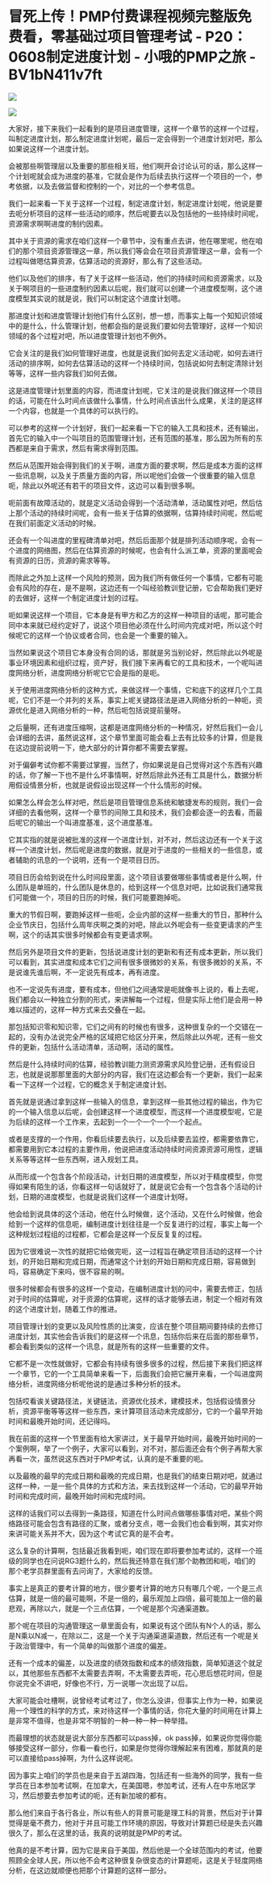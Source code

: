 # 冒死上传！PMP付费课程视频完整版免费看，零基础过项目管理考试 - P20：0608制定进度计划 - 小哦的PMP之旅 - BV1bN411v7ft

![](img/329a8efb74845ba33762eb68852ed5e3_0.png)

![](img/329a8efb74845ba33762eb68852ed5e3_1.png)

大家好，接下来我们一起看到的是项目进度管理，这样一个章节的这样一个过程，叫制定进度计划，那么制定进度计划呢，最后一定会得到一个进度计划对吧，那么如果说这样一个进度计划。

会被那些啊管理层以及重要的那些相关班，他们啊开会讨论认可的话，那么这样一个计划呢就会成为进度的基准，它就会是作为后续去执行这样一个项目的一个，参考依据，以及去做监督和控制的一个，对比的一个参考信息。

我们一起来看一下关于这样一个过程，制定进度计划，制定进度计划呢，他说是要去呃分析项目的这样一些活动的顺序，然后呢要去以及包括他的一些持续时间呢，资源需求啊啊进度的制约因素。

其中关于资源的需求在咱们这样一个章节中，没有重点去讲，他在哪里呢，他在咱们的那个项目资源管理这一章，所以我们等会会在项目资源管理这一章，会有一个过程叫做嗯估算资源，估算活动的资源好，那么有了这些活动。

他们以及他们的排序，有了关于这样一些活动，他们的持续时间和资源需求，以及关于啊项目的一些进度制约因素以后呢，我们就可以创建一个进度模型啊，这个进度模型其实说的就是说，我们可以制定这个进度计划嗯。

那进度计划和进度管理计划他们有什么区别，想一想，而事实上每一个知知识领域中的是什么，什么管理计划，他都会指的是说我们要如何去管理好，这样一个知识领域的各个过程对吧，所以进度管理计划也不例外。

它会关注的是我们如何管理好进度，也就是说我们如何去定义活动呢，如何去进行活动的排序啊，如何去估算活动的这样一个持续时间，包括说如何去制定清除计划等等，这样一些内容我们如何去做。

这是进度管理计划里面的内容，而进度计划呢，它关注的是说我们做这样一个项目的话，可能在什么时间点该做什么事情，什么时间点该出什么成果，关注的是这样一个内容，也就是一个具体的可以执行的。

可以参考的这样一个计划好，我们一起来看一下它的输入工具和技术，还有输出，首先它的输入中一个叫项目的范围管理计划，还有范围的基准，那么因为所有的东西都是来自于需求，然后有需求得到范围。

然后从范围开始会得到我们的关于啊，进度方面的要求啊，然后是成本方面的这样一些讯息啊，以及关于质量方面的内容，所以呢他们会做一个很重要的输入信息呃，除此以外呢还有若干的项目文件，这边可以看到很多啊。

呃前面有故障活动的，就是定义活动会得到一个活动清单，活动属性对吧，然后估上那个活动的持续时间呢，会有一些关于估算的依据啊，估算持续时间呢，然后呢在我们前面定义活动的时候。

还会有一个叫进度的里程碑清单对吧，然后后面那个就是排列活动顺序呢，会有一个进度的网络图，然后在估算资源的时候呢，也会有什么派工单，资源的里面呢会有资源的日历，资源的需求等等。

而除此之外加上这样一个风险的预测，因为我们所有做任何一个事情，它都有可能会有风险的存在，是不是啊，这边还有一个叫经验教训登记册，它会帮助我们更好的去做好，这样一个制定进度计划的过程。

呃如果说这样一个项目，它本身是有甲方和乙方的这样一种项目的话呢，那可能合同中本来就已经约定好了，说这个项目他必须在什么时间内完成对吧，所以这个时候呢它的这样一个协议或者合同，也会是一个重要的输入。

当然如果说这个项目它本身没有合同的话，那就是另当别论好，然后除此以外呢是事业环境因素和组织过程，资产好，我们接下来再看它的工具和技术，一个呢叫进度网络分析，进度网络分析呢它它会是指的是呃。

关于使用进度网络分析的这种方式，来做这样一个事情，它和底下的这样几个工具呢，它们不是一个并列的关系，事实上呢关键路径法是进入网络分析的一种呃，资源优化是进入网络分析的一种，然后呃包括说提前量呀。

之后量啊，还有进度压缩啊，这都是进度网络分析的一种情况，好然后我们一会儿会详细的去讲，虽然说这样，这个章节里面可能会看上去有比较多的计算，但是我在这边提前说明一下，绝大部分的计算你都不需要去掌握。

对于偏僻考试你都不需要过掌握，当然了，你如果说是自己觉得对这个东西有兴趣的话，你了解一下也不是什么坏事情啊，好然后除此外还有工具是什么，数据分析用假设情景分析，也就是说假设出现这样一个什么情形的时候。

如果怎么样会怎么样对吧，然后是项目管理信息系统和敏捷发布的规则，我们一会详细的去看他啊，这样一个章节的间隙工具和技术，我们会都会逐一的去看，而最后呢它的输出一个叫进度基准，这个进度基准。

它其实指的就是说被批准的这样一个进度计划，对不对，然后这边还有一个关于这样一个进度计划，然后呢是进度的数据，就是对于进度的一些相关的一些信息，或者辅助的讯息的一个说明，还有一个是项目日历。

项目日历会给到说在什么时间段里面，这个项目该要做哪些事情或者是什么啊，什么团队是单班的，什么团队是休息的，给到这样一个信息对吧，比如说我们通常我们可能做一个，项目的日历的时候，我们可能要跑掉呃。

重大的节假日啊，要跑掉这样一些呃，企业内部的这样一些重大的节日，那种什么企业节庆日，包括什么周年庆啊之类的对吧，除此以外呢会有一些变更请求的产生啊，这个的话其实很多时候都会有变更请求啊。

然后另外是项目文件的更新，包括说进度计划的更新和有还有成本更新，所以我们可以看到，其实进度和成本它们之间有很多很微妙的关系，有很多微妙的关系，不是说谁先谁后啊，不一定说先有成本，再有进度。

也不一定说先有进度，要有成本，但他们之间通常是呃就像书上说的，看上去呢，我们都会以一种独立分割的形式，来讲解每一个过程，但是实际上他们是会用一种难以描述的，这样一种方式来去交叠在一起。

那包括知识零和知识零，它们之间有的时候也有很多，这种很复杂的一个交错在一起的，没有办法说完全严格的区域把它给区分开来，然后除此以外呢，还有一些文件的更新，包括什么活动清单，活动啊，活动的属性。

然后是什么持续时间的估算，经验教训能力测资源需求风险登记册，还有假设日志，也就是说那那里面的大部分的内容，我们在这边都会有一个更新，我们一起来看一下这样一个过程，它的概念关于制定进度计划。

首先就是说通过拿到这样一些输入的信息，拿到这样一些其他过程的输出，作为它的一个输入信息以后呢，会创建这样一个进度模型，而这样一个进度模型呢，它是为后续的这样一个工作来，去起到一个一个一个一个一个起点。

或者是支撑的一个作用，你看后续要去执行，以及后续要去监控，都需要依靠它，都需要用到它本过程的主要作用，他说把进度活动持续时间资源资源可用性，逻辑关系等等这样一些东西啊，进入规划工具。

从而形成一个包含各个阶段活动，计划日期的进度模型，所以对于精度模型，你觉得如果有陌生的话，你看这样一句话就好了，就是说它会有一个包含各个活动的计划，日期的进度模型，也就是说我们这样一个进度计划呀。

他会给到说具体的这个活动，他在什么时候做，这个活动，又在什么时候做，他会给到一个这样的信息呃，编制进度计划往往是一个反复进行的过程，事实上每一个这种规划过程组的过程都，它都会是这样一个反反复复的过程。

因为它很难说一次性的就把它给做完呃，这一过程旨在确定项目活动的这样一个计划，的开始日期和完成日期，而通常这个计划的开始日期和完成日期，容易做到吗，容易确定下来吗，很不容易的啊。

很多时候都会有很多的这样一个变动，在编制进度计划的问中，需要去修正，包括对于时间的估算呢，对于资源的估算呢，这样的话才能够去进，制定一个相对有效的这个进度计划，随着工作的推进。

项目管理计划的变更以及风险性质的比演变，应该在整个项目期间要持续的去修订进度计划，其实他会告诉我们的是这样一个讯息，包括你后来在后面的那些章节，都会看到类似的这样一个讯息，就是所有的这样一些重要的文件。

它都不是一次性就做好，它都会有持续有很多很多的过程，然后接下来我们把这样一个章节，它的一个工具简单来看一下，后面我们会把它展开来看，一个叫进度网络分析，进度网络分析呢他说的是通过多种分析的技术。

包括哎看诶关键路径法，关键链法，资源优化技术，建模技术，包括假设情景分析，资源平衡等等这样一些东西，来计算项目活动未完成部分，它的一个最早开始时间和最晚开始时间，还记得吗。

我在前面的这样一个节里面有给大家讲过，关于最早开始时间，最晚开始时间的一个案例啊，举了一个例子，大家可以看到，对不对，那后面还会有个例子再帮大家再看一次，虽然说这东西对于PMP考试，认真的是不重要的呃。

以及最晚的最早的完成日期和最晚的完成日期，也是我们的结束日期对吧，就通过这样一种，一是一些个具体的方式和方法，来去找到这样一个活动，它的最早开始时间和完成时间，最晚开始时间和完成时间。

这样的话我们可以去得到一条路径，知道在什么时间点做哪些事情对吧，某些个网络路径可能会包含有路径的汇聚，或者分支点，嗯一会我们也会看到啊，其实对你来讲可能关系并不大，因为这个考试它真的是不会考。

这么复杂的计算啊，包括最近我看到呃，咱们现在即将要参加考试的，这样一个班级的同学也在问说RG3题什么的，然后我还特意在我们那个助教团和呃，咱们的那个老学员群里面有去问询了，大家给的反馈。

事实上是真正的要考计算的地方，很少要考计算的地方只有哪几个呢，一个是三点估算，就是一倍的最可能啊，不是一倍的，最乐观加上四倍，最可能加上一倍的最悲观，再除以六，就是一个三点估算，一个呢是那个沟通渠道数。

那个呢在项目的沟通管理这一章里面会有，如果说有这个团队有N个人的话，那么是N乘以N减一，在除以二，这是一个关于沟通渠道渠道数，然后还有一个呢是关于政治管理中，有一个简单的叫做那个进度的偏差。

还有一个成本的偏差，以及进度的绩效指数和成本的绩效指数，简单知道这个就足以，其他那些东西都不太需要去弄啊，不太需要去弄呃，花心思后想花时间，但是你说完全不讲吧，好像也不行，万一说哪一次出现了以后。

大家可能会吐槽啊，说曾经考试考过了，你怎么没讲，但事实上作为一种，如果说用一个理性的科学的方式，来对待这样一个事情的话，你花大量的时间用在计算上是非常不值得，也是非常不明智的一种一种一种一种举措。

而最理想的状态就是说大部分东西都可以pass掉，ok pass掉，如果说你觉得你能够接受这样一部分，你看一看也行，如果是你觉得你理解起来有困难，那就真的是可以直接给pass掉啊，为什么这样说呢。

因为事实上咱们的学员也是来自于五湖四海，包括还有一些海外的同学，我有一些学员在日本参加考试啊，在加拿大，在美国嗯，参加考试，还有人在中东地区学习，然后想要去参加考试的呃，还有新加坡的都有。

那么他们来自于各行各业，所以有些人的背景可能是理工科的背景，然后对于计算觉得是毫不费力，他对于并且可能工作环境的原因，导致对计算题已经是失去兴趣很久了，那么在这里的话，我真的说明就是PMP的考试。

他真的是不考计算，因为它是来自于美国，然后他是一个全球范围内的考试，他要照顾全全球人民，所以他不会考这种很复杂很变态的计算题呃，这是关于轻度网络分析，在这边就顺便也把那个计算题的这样一部分。

